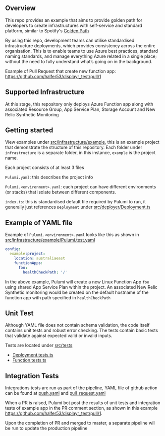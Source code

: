 ## Overview

This repo provides an example that aims to provide golden path for developers to create infrastructures with self-service and standard platform, similar to Spotify's [Golden Path](https://engineering.atspotify.com/2020/08/how-we-use-golden-paths-to-solve-fragmentation-in-our-software-ecosystem/)

By using this repo, development teams can utilise standardised infrastructure deployments, which provides consistency across the entire organisation. This is to enable teams to use Azure best practices, standard naming standards, and manage everything Azure related in a single place; without the need to fully understand what’s going on in the background.

Example of Pull Request that create new function app: https://github.com/halfer53/displayr_test/pull/1

## Supported Infrastructure

At this stage, this repository only deploys Azure Function app along with associated Resource Group, App Service Plan, Storage Account and New Relic Synthetic Monitoring

## Getting started

View examples under [src/infrastructure/example](src/infrastructure/example), this is an example project that demonstrate the structure of this repository. Each folder under `infrastructure` is a separate folder, in this instance, `example` is the project name. 

Each project consists of at least 3 files

`Pulumi.yaml`: this describes the project info

`Pulumi.<environment>.yaml`: each project can have different environments (or stacks) that isolate between different components. 

`index.ts`: this is standardised default file required by Pulumi to run, it generally just references `Deployment` under [src/deployer/Deployment.ts](src/deployer/Deployment.ts)

## Example of YAML file

Example of `Pulumi.<environment>.yaml` looks like this as shown in [src/infrastructure/example/Pulumi.test.yaml](src/infrastructure/example/Pulumi.test.yaml)

```yaml
config:
  example:project:
    location: australiaeast
    functionApps:
      foo:
        healthCheckPath: '/'
```

In the above example, Pulumi will create a new Linux Function App `foo` using shared App Service Plan within the project. An associated New Relic Synthetic monitoring would be created on the default hostname of the function app with path specified in `healthCheckPath`

## Unit Test

Although YAML file does not contain schema validation, the code itself contains unit tests and robust error checking. The tests contain basic tests that validate against expected valid or invalid inputs.

Tests are located under [src/tests](src/tests/) 

 - [Deployment.tests.ts](src/tests/Deployment.test.ts)
 - [Function.tests.ts](src/tests/Function.test.ts)

## Integration Tests

Integrations tests are run as part of the pipeline, YAML file of github action can be found at [push.yaml](.github/workflows/push.yaml) and [pull_request.yaml](.github/workflows/pull_request.yaml)

When a PR is raised, Pulumi bot post the results of unit tests and integration tests of example app in the PR comment section, as shown in this example https://github.com/halfer53/displayr_test/pull/1.

Upon the completion of PR and merged to master, a separate pipeline will be run to update the production pipeline 




